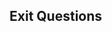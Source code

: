 ## Exit Questions

[comment]: # (Exit questions should be answerable by students by the end of the day - after the lecture and lab. They shouldn't be that hard, and should center around new concepts and terms. We want to ensure that students are grasping the most basic ideas before moving on to other subjects. Between 1 or 2 questions.)